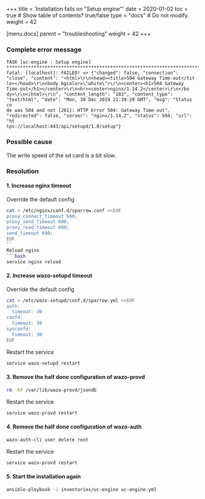 +++
title = 'Installation fails on "Setup engine"'
date = 2020-01-02
toc = true  # Show table of contents? true/false
type = "docs"  # Do not modify.
weight = 42

[menu.docs]
  parent = "troubleshooting"
  weight = 42
+++
### Complete error message
```
TASK [uc-engine : Setup engine] *****************************************************************************************************
fatal: [localhost]: FAILED! => {"changed": false, "connection": "close", "content": "<html>\r\n<head><title>504 Gateway Time-out</tit
le></head>\r\n<body bgcolor=\"white\">\r\n<center><h1>504 Gateway Time-out</h1></center>\r\n<hr><center>nginx/1.14.2</center>\r\n</bo
dy>\r\n</html>\r\n", "content_length": "183", "content_type": "text/html", "date": "Mon, 30 Dec 2019 21:39:29 GMT", "msg": "Status co
de was 504 and not [201]: HTTP Error 504: Gateway Time-out", "redirected": false, "server": "nginx/1.14.2", "status": 504, "url": "ht
tps://localhost:443/api/setupd/1.0/setup"}
```
### Possible cause
The write speed of the sd card is a bit slow.

### Resolution
#### 1. Increase nginx timeout

Override the default config
```bash
cat > /etc/nginx/conf.d/sparrow.conf <<EOF
proxy_connect_timeout 600;
proxy_send_timeout 600;
proxy_read_timeout 600;
send_timeout 600;
EOF
``
Reload nginx
```bash
service nginx reload
```

#### 2. Increase wazo-setupd timeout

Override the default config
```bash
cat > /etc/wazo-setupd/conf.d/sparrow.yml <<EOF
auth:
  timeout: 30
confd:
  timeout: 30
sysconfd:
  timeout: 30
EOF
```
Restart the service
```bash
service wazo-setupd restart
```
#### 3. Remove the half done configuration of wazo-provd
```bash
rm -Rf /var/lib/wazo-provd/jsondb
```
Restart the service
```bash
service wazo-provd restart
```
#### 4. Remove the half done configuration of wazo-auth
```bash
wazo-auth-cli user delete root
```
Restart the service
```bash
service wazo-provd restart
```
#### 5. Start the installation again
```bash
ansible-playbook -i inventories/uc-engine uc-engine.yml
```
